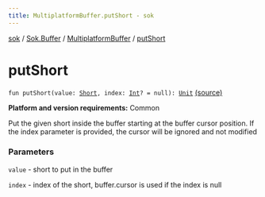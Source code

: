 ```yaml
---
title: MultiplatformBuffer.putShort - sok
---
```


[sok](../../index.html) / [Sok.Buffer](../index.html) / [MultiplatformBuffer](index.html) / [putShort](./put-short.html)

# putShort

`fun putShort(value: `[`Short`](https://kotlinlang.org/api/latest/jvm/stdlib/kotlin/-short/index.html)`, index: `[`Int`](https://kotlinlang.org/api/latest/jvm/stdlib/kotlin/-int/index.html)`? = null): `[`Unit`](https://kotlinlang.org/api/latest/jvm/stdlib/kotlin/-unit/index.html) [(source)](https://github.com/SeekDaSky/Sok/tree/master/common/sok-common/src/Sok/Buffer/MultiplatformBuffer.kt#L350)

**Platform and version requirements:** Common

Put the given short inside the buffer starting at the buffer cursor position. If the index parameter is provided, the
cursor will be ignored and not modified

### Parameters

`value` - short to put in the buffer

`index` - index of the short, buffer.cursor is used if the index is null